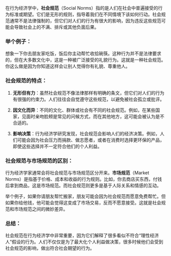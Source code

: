 在行为经济学中，**社会规范**（Social Norms）指的是人们在社会中普遍接受的行为标准或期望。它们是无形的规则，指导着我们在不同情境下该如何行动。社会规范通常不是法律强制的，但它们对人们的行为有很大的影响，因为违反这些规范可能会导致社会上的不满、排斥或其他负面后果。

### 举个例子：

想象一下你去朋友家吃饭，饭后你主动帮忙收拾碗筷。这种行为并不是法律要求的，但在大多数文化中，这是一种被广泛接受的礼貌行为。这就是一种社会规范。你这么做是因为你知道这样会让别人觉得你有礼貌、尊重他人。

### 社会规范的特点：

1. **无形但有力**：虽然社会规范不像法律那样有明确的条文，但它们对人们的行为有很强的约束力。人们往往会自觉遵守这些规范，以避免被社会孤立或批评。
2. **因文化而异**：不同的文化、群体或社会有不同的社会规范。例如，在某些国家，见面时亲吻脸颊是常见的问候方式，而在其他地方，这可能会被认为是不合适的。

3. **影响决策**：行为经济学研究发现，社会规范会影响人们的经济决策。例如，人们可能会因为社会压力而捐款、做志愿者，或者在消费时选择更环保的产品，即使这些选择并不一定符合他们的个人利益。

### 社会规范与市场规范的区别：

行为经济学家通常会将社会规范与市场规范区分开来。**市场规范**（Market Norms）是指基于价格、成本和收益的行为规则。比如，你去商店买东西，付钱后拿到商品，这是市场规范。而社会规范则更多是基于人际关系和情感的互动。

举个例子，如果你请朋友帮忙搬家，朋友可能会因为社会规范而愿意免费帮忙。但如果你给他钱，他可能会觉得这变成了市场交易，反而不愿意接受。这就是社会规范和市场规范之间的微妙差异。

### 总结：

社会规范在行为经济学中非常重要，因为它们解释了很多看似不符合“理性经济人”假设的行为。人们不仅仅是为了最大化个人利益做决策，很多时候他们会受到社会规范的影响，做出符合社会期望的行为。
